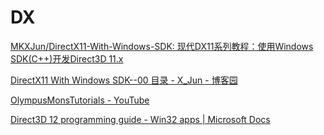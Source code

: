 # DX



[MKXJun/DirectX11-With-Windows-SDK: 现代DX11系列教程：使用Windows SDK(C++)开发Direct3D 11.x](https://github.com/MKXJun/DirectX11-With-Windows-SDK)

[DirectX11 With Windows SDK--00 目录 - X_Jun - 博客园](https://www.cnblogs.com/X-Jun/p/9028764.html#_label0)

[OlympusMonsTutorials - YouTube](https://www.youtube.com/channel/UConDeu4E3dL3ucpPSlUOENw)

[Direct3D 12 programming guide - Win32 apps | Microsoft Docs](https://docs.microsoft.com/en-us/windows/win32/direct3d12/directx-12-programming-guide)
